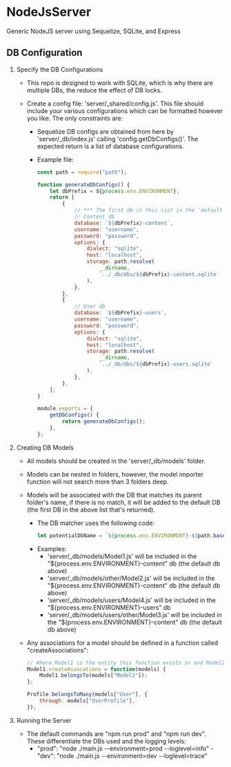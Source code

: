 # NodeJsServer

Generic NodeJS server using Sequelize, SQLite, and Express

## DB Configuration

1. Specify the DB Configurations

    - This repo is designed to work with SQLite, which is why there are multiple DBs, the reduce the effect of DB locks.
    - Create a config file: 'server/\_shared/config.js'. This file should include your various configurations which can be formatted however you like. The only constraints are:

        - Sequelize DB configs are obtained from here by 'server/\_db/index.js' calling 'config.getDbConfigs()'. The expected return is a list of database configurations.
        - Example file:

            ```js
            const path = require("path");

            function generateDbConfigs() {
                let dbPrefix = ${process.env.ENVIRONMENT};
                return [
                    {
                        // *** The first db in this list is the 'default db' for models ***
                        // Content db
                        database: `${dbPrefix}-content`,
                        username: "username",
                        password: "password",
                        options: {
                            dialect: "sqlite",
                            host: "localhost",
                            storage: path.resolve(
                                __dirname,
                                `../_db/dbs/${dbPrefix}-content.sqlite`
                            ),
                        },
                    },
                    {
                        // User db
                        database: `${dbPrefix}-users`,
                        username: "username",
                        password: "password",
                        options: {
                            dialect: "sqlite",
                            host: "localhost",
                            storage: path.resolve(
                                __dirname,
                                `../_db/dbs/${dbPrefix}-users.sqlite`
                            ),
                        },
                    },
                ];
            }

            module.exports = {
                getDbConfigs() {
                    return generateDbConfigs();
                },
            };
            ```

2. Creating DB Models

    - All models should be created in the 'server/\_db/models' folder.
    - Models can be nested in folders, however, the model importer function will not search more than 3 folders deep.
    - Models will be associated with the DB that matches its parent folder's name, if there is no match, it will be added to the default DB (the first DB in the above list that's returned).
        - The DB matcher uses the following code:
            ```js
            let potentialDbName = `${process.env.ENVIRONMENT}-${path.basename(dir)}`;
            ```
        - Examples:
            - 'server/\_db/models/Model1.js' will be included in the "\${process.env.ENVIRONMENT}-content" db (the default db above)
            - 'server/\_db/models/other/Model2.js' will be included in the "\${process.env.ENVIRONMENT}-content" db (the default db above)
            - 'server/\_db/models/users/Model4.js' will be included in the "\${process.env.ENVIRONMENT}-users" db
            - 'server/\_db/models/users/other/Model3.js' will be included in the "\${process.env.ENVIRONMENT}-content" db (the default db above)
    - Any associations for a model should be defined in a function called "createAssociations":

        ```js
        // Where Model1 is the entity this function exists in and Model2 is the target entity
        Model1.createAssocations = function(models) {
        	Model1.belongsTo(models["Model2"]);
        };

        Profile.belongsToMany(models["User"], {
        	through: models["UserProfile"],
        });
        ```

3. Running the Server
    - The default commands are "npm run prod" and "npm run dev". These differentiate the DBs used and the logging levels:
        - "prod": "node ./main.js --environment=prod --loglevel=info" - "dev": "node ./main.js --environment=dev --loglevel=trace"
